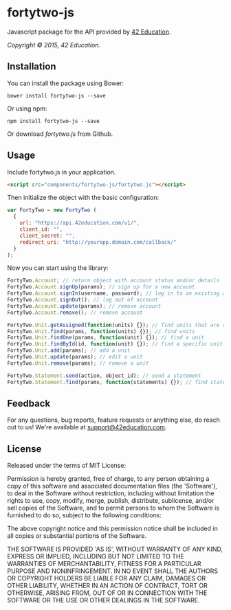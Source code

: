 fortytwo-js
==============

Javascript package for the API provided by [42 Education](https://42education.com).

*Copyright &copy; 2015, 42 Education.*

Installation
------------

You can install the package using Bower:

```shell
bower install fortytwo-js --save
```

Or using npm:

```shell
npm install fortytwo-js --save
```

Or download *fortytwo.js* from Github.

Usage
-----
Include fortytwo.js in your application.

```html
<script src="components/fortytwo-js/fortytwo.js"></script>
```

Then initialize the object with the basic configuration:

```js
var FortyTwo = new FortyTwo (
  {
    url: "https://api.42education.com/v1/",
    client_id: "",
    client_secret: "",
    redirect_uri: "http://yourapp.domain.com/callback/"
  }
);
```

Now you can start using the library:

```js
FortyTwo.Account; // return object with account status and/or details
FortyTwo.Account.signUp(params); // sign up for a new account
FortyTwo.Account.signIn(username, password); // log in to an existing account
FortyTwo.Account.signOut(); // log out of account
FortyTwo.Account.update(params); // remove account
FortyTwo.Account.remove(); // remove account

FortyTwo.Unit.getAssigned(function(units) {}); // find units that are assigned to this user
FortyTwo.Unit.find(params, function(units) {}); // find units
FortyTwo.Unit.findOne(params, function(unit) {}); // find a unit
FortyTwo.Unit.findById(id, function(unit) {}); // find a specific unit by id
FortyTwo.Unit.add(params); // add a unit
FortyTwo.Unit.update(params); // edit a unit
FortyTwo.Unit.remove(params); // remove a unit

FortyTwo.Statement.send(action, object_id); // send a statement
FortyTwo.Statement.find(params, function(statements) {}); // find statements
```

Feedback
------

For any questions, bug reports, feature requests or anything else, do reach out to us! We're available at [support@42education.com](mailto:support@42education.com).

License
----

Released under the terms of MIT License:

Permission is hereby granted, free of charge, to any person obtaining
a copy of this software and associated documentation files (the
'Software'), to deal in the Software without restriction, including
without limitation the rights to use, copy, modify, merge, publish,
distribute, sublicense, and/or sell copies of the Software, and to
permit persons to whom the Software is furnished to do so, subject to
the following conditions:

The above copyright notice and this permission notice shall be
included in all copies or substantial portions of the Software.

THE SOFTWARE IS PROVIDED 'AS IS', WITHOUT WARRANTY OF ANY KIND,
EXPRESS OR IMPLIED, INCLUDING BUT NOT LIMITED TO THE WARRANTIES OF
MERCHANTABILITY, FITNESS FOR A PARTICULAR PURPOSE AND NONINFRINGEMENT.
IN NO EVENT SHALL THE AUTHORS OR COPYRIGHT HOLDERS BE LIABLE FOR ANY
CLAIM, DAMAGES OR OTHER LIABILITY, WHETHER IN AN ACTION OF CONTRACT,
TORT OR OTHERWISE, ARISING FROM, OUT OF OR IN CONNECTION WITH THE
SOFTWARE OR THE USE OR OTHER DEALINGS IN THE SOFTWARE.

